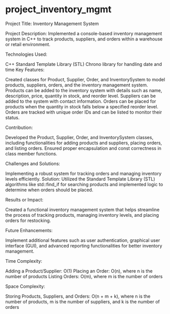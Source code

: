 ﻿# project_inventory_mgmt

Project Title: Inventory Management System

Project Description: Implemented a console-based inventory management system in C++ to track products, suppliers, and orders within a warehouse or retail environment.

Technologies Used:

C++
Standard Template Library (STL)
Chrono library for handling date and time
Key Features:

Created classes for Product, Supplier, Order, and InventorySystem to model products, suppliers, orders, and the inventory management system.
Products can be added to the inventory system with details such as name, description, price, quantity in stock, and reorder level.
Suppliers can be added to the system with contact information.
Orders can be placed for products when the quantity in stock falls below a specified reorder level.
Orders are tracked with unique order IDs and can be listed to monitor their status.

Contribution:

Developed the Product, Supplier, Order, and InventorySystem classes, including functionalities for adding products and suppliers, placing orders, and listing orders.
Ensured proper encapsulation and const correctness in class member functions.

Challenges and Solutions:

Implementing a robust system for tracking orders and managing inventory levels efficiently.
Solution: Utilized the Standard Template Library (STL) algorithms like std::find_if for searching products and implemented logic to determine when orders should be placed.

Results or Impact:

Created a functional inventory management system that helps streamline the process of tracking products, managing inventory levels, and placing orders for restocking.

Future Enhancements:

Implement additional features such as user authentication, graphical user interface (GUI), and advanced reporting functionalities for better inventory management.

Time Complexity:

Adding a Product/Supplier: O(1)
Placing an Order: O(n), where n is the number of products
Listing Orders: O(m), where m is the number of orders

Space Complexity:

Storing Products, Suppliers, and Orders: O(n + m + k), where n is the number of products, m is the number of suppliers, and k is the number of orders
